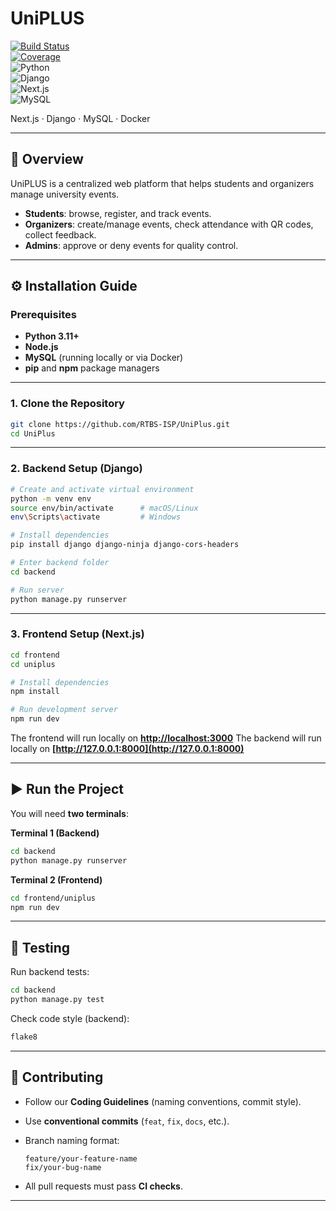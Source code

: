 # UniPLUS  

[![Build Status](https://img.shields.io/github/actions/workflow/status/RTBS-ISP/UniPlus/ci.yml?branch=main)](https://github.com/RTBS-ISP/UniPlus/actions)  
[![Coverage](https://img.shields.io/codecov/c/github/RTBS-ISP/UniPlus)](https://codecov.io/gh/RTBS-ISP/UniPlus)  
![Python](https://img.shields.io/badge/python-3.11+-blue.svg)  
![Django](https://img.shields.io/badge/django-5.0-green.svg)  
![Next.js](https://img.shields.io/badge/next.js-14-black.svg)  
![MySQL](https://img.shields.io/badge/mysql-8.0-orange.svg)  

Next.js · Django · MySQL · Docker  


---

## 📝 Overview
UniPLUS is a centralized web platform that helps students and organizers manage university events.  

- **Students**: browse, register, and track events.  
- **Organizers**: create/manage events, check attendance with QR codes, collect feedback.  
- **Admins**: approve or deny events for quality control.  

---

## ⚙️ Installation Guide

### Prerequisites
- **Python 3.11+**  
- **Node.js**  
- **MySQL** (running locally or via Docker)  
- **pip** and **npm** package managers  

---

### 1. Clone the Repository
```bash
git clone https://github.com/RTBS-ISP/UniPlus.git
cd UniPlus
````

---

### 2. Backend Setup (Django)

```bash
# Create and activate virtual environment
python -m venv env
source env/bin/activate      # macOS/Linux
env\Scripts\activate         # Windows

# Install dependencies
pip install django django-ninja django-cors-headers

# Enter backend folder
cd backend

# Run server
python manage.py runserver
```

---

### 3. Frontend Setup (Next.js)

```bash
cd frontend
cd uniplus

# Install dependencies
npm install

# Run development server
npm run dev
```

The frontend will run locally on **[http://localhost:3000](http://localhost:3000)**
The backend will run locally on **[http://127.0.0.1:8000](http://127.0.0.1:8000)**

---

## ▶️ Run the Project

You will need **two terminals**:

**Terminal 1 (Backend)**

```bash
cd backend
python manage.py runserver
```

**Terminal 2 (Frontend)**

```bash
cd frontend/uniplus
npm run dev
```

---

## 🧪 Testing

Run backend tests:

```bash
cd backend
python manage.py test
```

Check code style (backend):

```bash
flake8
```

---

## 🤝 Contributing

* Follow our **Coding Guidelines** (naming conventions, commit style).
* Use **conventional commits** (`feat`, `fix`, `docs`, etc.).
* Branch naming format:

  ```
  feature/your-feature-name
  fix/your-bug-name
  ```
* All pull requests must pass **CI checks**.
 
---
